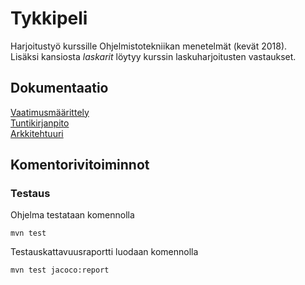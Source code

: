 # Tykkipeli

Harjoitustyö kurssille Ohjelmistotekniikan menetelmät (kevät 2018).\
Lisäksi kansiosta *laskarit* löytyy kurssin laskuharjoitusten vastaukset.

## Dokumentaatio
[Vaatimusmäärittely](https://github.com/oskarioskari/otm-harjoitustyo/blob/master/dokumentointi/vaatimusmaarittely.md)\
[Tuntikirjanpito](https://github.com/oskarioskari/otm-harjoitustyo/blob/master/dokumentointi/tuntikirjanpito.md)\
[Arkkitehtuuri](https://github.com/oskarioskari/otm-harjoitustyo/blob/master/dokumentointi/arkkitehtuuri.md)

## Komentorivitoiminnot
### Testaus
Ohjelma testataan komennolla
```
mvn test
```
Testauskattavuusraportti luodaan komennolla
```
mvn test jacoco:report
```
